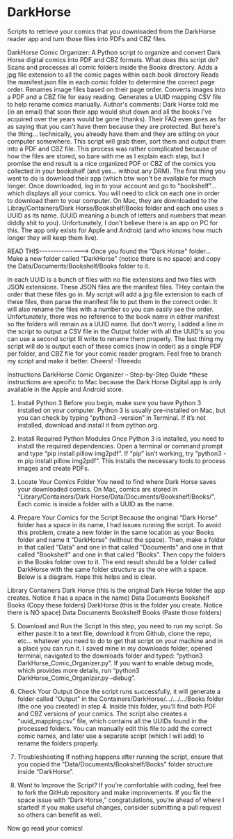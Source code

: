# DarkHorse
Scripts to retrieve your comics that you downloaded from the DarkHorse reader app and turn those files into PDFs and CBZ files.


DarkHorse Comic Organizer: A Python script to organize and convert Dark Horse digital comics into PDF and CBZ formats.
What does this script do? Scans and processes all comic folders inside the Books directory. Adds a jpg file extension to all the comic pages within each book directory Reads the manifest.json file in each comic folder to determine the correct page order. Renames image files based on their page order. Converts images into a PDF and a CBZ file for easy reading. Generates a UUID mapping CSV file to help rename comics manually.
Author's comments: Dark Horse told me (in an email) that soon their app would shut down and all the books I've acquired over the years would be gone (thanks). Their FAQ even goes as far as saying that you can't have them because they are protected. But here's the thing... technically, you already have them and they are sitting on your computer somewhere. This script will grab them, sort them and output them into a PDF and CBZ file.
This process was rather complicated because of how the files are stored, so bare with me as I explain each step, but I promise the end result is a nice organized PDF or CBZ of the comics you collected in your bookshelf (and yes... without any DRM).
The first thing you want to do is download their app (which btw won't be available for much longer. Once downloaded, log in to your account and go to "bookshelf"... which displays all your comics. You will need to click on each one in order to download them to your computer.
On Mac, they are downloaded to the Libray/Containers/Dark Horse/Bookshelf/Books folder and each one uses a UUID as its name. (UUID meaning a bunch of letters and numbers that mean diddly shit to you). Unfortunately, I don't believe there is an app on PC for this. The app only exists for Apple and Android (and who knows how much longer they will keep them live).

READ THIS---------------> Once you found the "Dark Horse" folder... Make a new folder called "DarkHorse" (notice there is no space) and copy the Data/Documents/Bookshelf/Books folder to it.

In each UUID is a bunch of files with no file extensions and two files with JSON extensions. These JSON files are the manifest files. THey contain the order that these files go in. My script will add a jpg file extension to each of these files, then parse the manifest file to put them in the correct order. It will also rename the files with a number so you can easily see the order. Unfortunately, there was no reference to the book name in either manifest so the folders will remain as a UUID name. But don't worry, I added a line in the script to output a CSV file in the Output folder with all the UUID's so you can use a second script Ill write to rename them properly.
The last thing my script will do is output each of these comics (now in order) as a single PDF per folder, and CBZ file for your comic reader program.
Feel free to branch my script and make it better.
Cheers!
-Threedo


Instructions
DarkHorse Comic Organizer – Step-by-Step Guide
*these instructions are specific to Mac because the Dark Horse Digital app is only available in the Apple and Android store.

1. Install Python 3
Before you begin, make sure you have Python 3 installed on your computer. Python 3 is usually pre-installed on Mac, but you can check by typing “python3 –version” in Terminal. If it’s not installed, download and install it from python.org. 

2. Install Required Python Modules
Once Python 3 is installed, you need to install the required dependencies. Open a terminal or command prompt and type “pip install pillow img2pdf”. If “pip” isn’t working, try “python3 -m pip install pillow img2pdf”. This installs the necessary tools to process images and create PDFs.

3. Locate Your Comics Folder
You need to find where Dark Horse saves your downloaded comics. On Mac, comics are stored in “Library/Containers/Dark Horse/Data/Documents/Bookshelf/Books/”. Each comic is inside a folder with a UUID as the name. 

4. Prepare Your Comics for the Script
Because the original “Dark Horse” folder has a space in its name, I had issues running the script. To avoid this problem, create a new folder in the same location as your Books folder and name it “DarkHorse” (without the space). Then, make a folder in that called "Data" and one in that called "Documents" and one in that called "Bookshelf" and one in that called "Books". Then copy the folders in the Books folder over to it. The end result should be a folder called DarkHorse with the same folder structure as the one with a space. Below is a diagram. Hope this helps and is clear.

Library
  Containers
    Dark Horse (this is the original Dark Horse folder the app creates. Notice it has a space in the name)
        Data
          Documents
            Bookshelf
              Books
                (Copy these folders)
    DarkHorse (this is the folder you create. Notice there is NO space)
        Data
          Documents
            Bookshelf
              Books
                (Paste those folders)

5. Download and Run the Script
In this step, you need to run my script. So either paste it to a text file, download it from Github, clone the repo, etc... whatever you need to do to get that script on your machine and in a place you can run it. I saved mine in my downloads folder, opened terminal, navigated to the downloads folder and typed: “python3 DarkHorse_Comic_Organizer.py”. If you want to enable debug mode, which provides more details, run “python3 DarkHorse_Comic_Organizer.py –debug”.

6. Check Your Output
Once the script runs successfully, it will generate a folder called “Output” in the Containers/DarkHorse/.../.../.../Books folder (the one you created) in step 4. Inside this folder, you’ll find both PDF and CBZ versions of your comics. The script also creates a “uuid_mapping.csv” file, which contains all the UUIDs found in the processed folders. You can manually edit this file to add the correct comic names, and later use a separate script (which I will add) to rename the folders properly.

7. Troubleshooting
If nothing happens after running the script, ensure that you copied the "Data/Documents/Bookshelf/Books" folder structure inside “DarkHorse”. 

8. Want to Improve the Script?
If you’re comfortable with coding, feel free to fork the GitHub repository and make improvements. If you fix the space issue with “Dark Horse,” congratulations, you’re ahead of where I started! If you make useful changes, consider submitting a pull request so others can benefit as well.

Now go read your comics!
